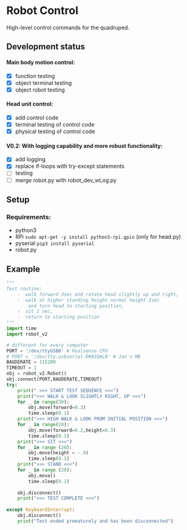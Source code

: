 # Robot Control
High-level control commands for the quadruped.

## Development status
#### Main body motion control:
 - [x] function testing 
 - [x] object terminal testing
 - [x] object robot testing
#### Head unit control:
 - [x] add control code
 - [x] terminal testing of control code
 - [x] physical testing of control code
#### V0.2: With logging capability and more robust functionality:
 - [x] add logging
 - [x] replace if-loops with try-except statements
 - [ ] testing
 - [ ] merge robot.py with robot_dev_wLog.py

## Setup
### Requirements:
- python3
- RPi ```sudo apt-get -y install python3-rpi.gpio``` (only for head.py)
- pyserial ```pip3 install pyserial```
- robot.py

## Example
```python
"""
Test routine: 
    -  walk forward 3sec and rotate head slightly up and right, 
    -  walk at higher standing height normal height 2sec 
        and turn head to starting position, 
    -  sit 2 sec,
    -  return to starting position
"""
import time
import robot_v2

# different for every computer
PORT = '/dev/ttyUSB0' # Realsense CPU
# PORT = '/dev/tty.usbserial-DN01QALN' # Jan's MB
BAUDERATE = 115200
TIMEOUT = 1
obj = robot_v2.Robot()
obj.connect(PORT,BAUDERATE,TIMEOUT)
try:
    print(" >>> START TEST SEQUENCE <<<")
    print(">>> WALK & LOOK SLIGHTLY RIGHT, UP <<<")
    for _ in range(30):
        obj.move(forward=0.3)
        time.sleep(0.1)
    print(">>> HIGH WALK & LOOK FROM INITIAL POSITION <<<")
    for _ in range(20):
        obj.move(forward=0.2,height=0.3)
        time.sleep(0.1)
    print(">>> SIT <<<")
    for _ in range (20):
        obj.move(height = -.9)
        time.sleep(0.1)
    print(">>> STAND <<<")
    for _ in range (20):
        obj.move()
        time.sleep(0.1)
    
    obj.disconnect()
    print(">>> TEST COMPLETE <<<")
    
except KeyboardInterrupt:
    obj.disconnect()    
    print("Test ended prematurely and has been disconnected")
```

